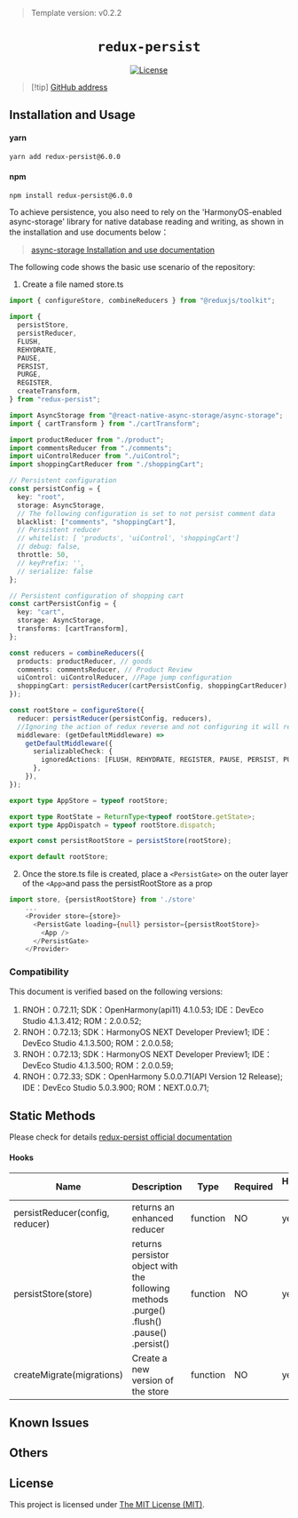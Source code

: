 > Template version: v0.2.2

<p align="center">
  <h1 align="center"> <code>redux-persist</code> </h1>
</p>
<p align="center">
    <a href="https://github.com/rt2zz/redux-persist/blob/master/LICENSE">
        <img src="https://img.shields.io/badge/license-MIT-green.svg" alt="License" />
    </a>
</p>

> [!tip] [GitHub address](https://github.com/rt2zz/redux-persist)

## Installation and Usage

#### **yarn**

```bash
yarn add redux-persist@6.0.0
```

#### **npm**

```bash
npm install redux-persist@6.0.0
```

To achieve persistence, you also need to rely on the 'HarmonyOS-enabled async-storage' library for native database reading and writing, as shown in the installation and use documents below：

> [async-storage Installation and use documentation](https://gitee.com/react-native-oh-library/usage-docs/blob/master/zh-cn/react-native-async-storage-async-storage.md)

<!-- tabs:end -->

The following code shows the basic use scenario of the repository:

1. Create a file named store.ts

```ts
import { configureStore, combineReducers } from "@reduxjs/toolkit";

import {
  persistStore,
  persistReducer,
  FLUSH,
  REHYDRATE,
  PAUSE,
  PERSIST,
  PURGE,
  REGISTER,
  createTransform,
} from "redux-persist";

import AsyncStorage from "@react-native-async-storage/async-storage";
import { cartTransform } from "./cartTransform";

import productReducer from "./product";
import commentsReducer from "./comments";
import uiControlReducer from "./uiControl";
import shoppingCartReducer from "./shoppingCart";

// Persistent configuration
const persistConfig = {
  key: "root",
  storage: AsyncStorage,
  // The following configuration is set to not persist comment data
  blacklist: ["comments", "shoppingCart"],
  // Persistent reducer
  // whitelist: [ 'products', 'uiControl', 'shoppingCart']
  // debug: false,
  throttle: 50,
  // keyPrefix: '',
  // serialize: false
};

// Persistent configuration of shopping cart
const cartPersistConfig = {
  key: "cart",
  storage: AsyncStorage,
  transforms: [cartTransform],
};

const reducers = combineReducers({
  products: productReducer, // goods
  comments: commentsReducer, // Product Review
  uiControl: uiControlReducer, //Page jump configuration
  shoppingCart: persistReducer(cartPersistConfig, shoppingCartReducer), //Shopping cart data
});

const rootStore = configureStore({
  reducer: persistReducer(persistConfig, reducers),
  //Ignoring the action of redux reverse and not configuring it will result in an error.
  middleware: (getDefaultMiddleware) =>
    getDefaultMiddleware({
      serializableCheck: {
        ignoredActions: [FLUSH, REHYDRATE, REGISTER, PAUSE, PERSIST, PURGE],
      },
    }),
});

export type AppStore = typeof rootStore;

export type RootState = ReturnType<typeof rootStore.getState>;
export type AppDispatch = typeof rootStore.dispatch;

export const persistRootStore = persistStore(rootStore);

export default rootStore;
```

2. Once the store.ts file is created, place a <code>&lt;PersistGate&gt;</code> on the outer layer of the <code>&lt;App&gt;</code>and pass the persistRootStore as a prop

```ts
import store, {persistRootStore} from './store'
    ...
    <Provider store={store}>
      <PersistGate loading={null} persistor={persistRootStore}>
        <App />
      </PersistGate>
    </Provider>
```

### Compatibility

This document is verified based on the following versions:

1. RNOH：0.72.11;
   SDK：OpenHarmony(api11) 4.1.0.53;
   IDE：DevEco Studio 4.1.3.412;
   ROM：2.0.0.52;
2. RNOH：0.72.13;
   SDK：HarmonyOS NEXT Developer Preview1;
   IDE：DevEco Studio 4.1.3.500;
   ROM：2.0.0.58;
3. RNOH：0.72.13;
   SDK：HarmonyOS NEXT Developer Preview1;
   IDE：DevEco Studio 4.1.3.500;
   ROM：2.0.0.59;
4. RNOH：0.72.33; SDK：OpenHarmony 5.0.0.71(API Version 12 Release); IDE：DevEco Studio 5.0.3.900; ROM：NEXT.0.0.71;

## Static Methods

Please check for details [redux-persist official documentation](https://github.com/rt2zz/redux-persist/blob/master/README.md#api)

#### **Hooks**

| Name                            | Description                                                                               | Type     | Required | HarmonyOS Support |
| ------------------------------- | ----------------------------------------------------------------------------------------- | -------- | -------- | ----------------- |
| persistReducer(config, reducer) | returns an enhanced reducer                                                               | function | NO       | yes               |
| persistStore(store)             | returns persistor object with the following methods .purge() .flush() .pause() .persist() | function | NO       | yes               |
| createMigrate(migrations)       | Create a new version of the store                                                         | function | NO       | yes               |

## Known Issues

## Others

## License

This project is licensed under [The MIT License (MIT)](https://github.com/rt2zz/redux-persist/blob/master/LICENSE).
